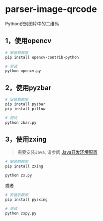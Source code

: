 parser-image-qrcode
===============

Python识别图片中的二维码

## 1，使用opencv

```bash
# 安装依赖库
pip install opencv-contrib-python

# 测试
python opencv.py
```

## 2，使用pyzbar

```bash
# 安装依赖库
pip install pyzbar
pip install pillow

# 测试
python zbar.py
```

## 3，使用zxing
> 需要安装Java, 请参阅 [Java开发环境配置](https://www.runoob.com/java/java-environment-setup.html)

```bash
# 安装依赖库
pip install zxing

python zx.py
```
或者
```bash
# 安装依赖库
pip install pyzxing

# 测试
python zxpy.py
```
